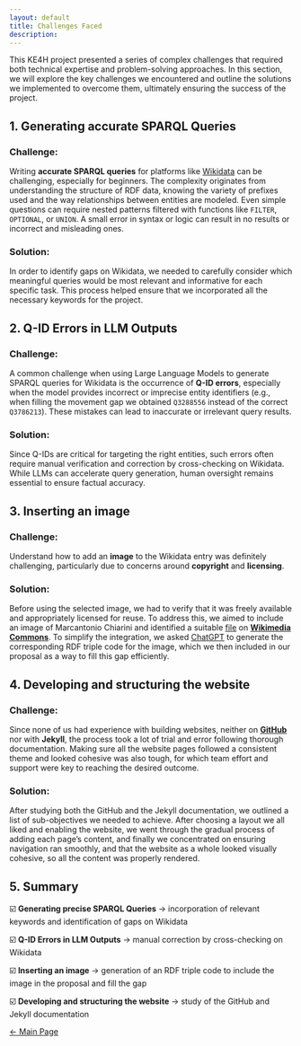 ```yaml
---
layout: default
title: Challenges Faced 
description:
---
```


This KE4H project presented a series of complex challenges that required both technical expertise and problem-solving approaches. In this section, we will explore the key challenges we encountered and outline the solutions we implemented to overcome them, ultimately ensuring the success of the project. 

## 1. Generating accurate SPARQL Queries

### Challenge:
Writing **accurate SPARQL queries** for platforms like <a href="https://www.wikidata.org/wiki/Wikidata:Main_Page" target="_blank">Wikidata</a> can be challenging, especially for beginners. The complexity originates from understanding the structure of RDF data, knowing the variety of prefixes used and the way relationships between entities are modeled. Even simple questions can require nested patterns filtered with functions like <code class="language-plaintext highlighter-rouge">FILTER</code>, <code class="language-plaintext highlighter-rouge">OPTIONAL</code>, or <code class="language-plaintext highlighter-rouge">UNION</code>. A small error in syntax or logic can result in no results or incorrect and misleading ones.

### Solution:
In order to identify gaps on Wikidata, we needed to carefully consider which meaningful queries would be most relevant and informative for each specific task. This process helped ensure that we incorporated all the necessary keywords for the project. 

## 2. Q-ID Errors in LLM Outputs

### Challenge:
A common challenge when using Large Language Models to generate SPARQL queries for Wikidata is the occurrence of **Q-ID errors**, especially when the model provides incorrect or imprecise entity identifiers (e.g., when filling the movement gap we obtained <code class="language-plaintext highlighter-rouge">Q3288556</code>  instead of the correct <code class="language-plaintext highlighter-rouge">Q3786213</code>). These mistakes can lead to inaccurate or irrelevant query results. 

### Solution:
Since Q-IDs are critical for targeting the right entities, such errors often require manual verification and correction by cross-checking on Wikidata. While LLMs can accelerate query generation, human oversight remains essential to ensure factual accuracy.

## 3. Inserting an image 

### Challenge:
Understand how to add an **image** to the Wikidata entry was definitely challenging, particularly due to concerns around **copyright** and **licensing**. 

### Solution:
Before using the selected image, we had to verify that it was freely available and appropriately licensed for reuse. To address this, we aimed to include an image of Marcantonio Chiarini and identified a suitable <a href="https://upload.wikimedia.org/wikipedia/commons/thumb/9/90/Ritratto_di_Marcantonio_Chiarini_%28bulino%29.jpg/640px-Ritratto_di_Marcantonio_Chiarini_%28bulino%29.jpg" target="_blank">file</a> on <a href="https://commons.wikimedia.org/wiki/Main_Page" target="_blank">**Wikimedia Commons**</a>. To simplify the integration, we asked <a href="https://chatgpt.com/" target="_blank">ChatGPT</a> to generate the corresponding RDF triple code for the image, which we then included in our proposal as a way to fill this gap efficiently. 

## 4. Developing and structuring the website 

### Challenge:
Since none of us had experience with building websites, neither on <a href="https://github.com/" target="_blank">**GitHub**</a> nor with **Jekyll**, the process took a lot of trial and error following thorough documentation. Making sure all the website pages followed a consistent theme and looked cohesive was also tough, for which team effort and support were key to reaching the desired outcome. 

### Solution:
After studying both the GitHub and the Jekyll documentation, we outlined a list of sub-objectives we needed to achieve. After choosing a layout we all liked and enabling the website, we went through the gradual process of adding each page’s content, and finally we concentrated on ensuring navigation ran smoothly, and that the website as a whole looked visually cohesive, so all the content was properly rendered.

## 5. Summary 

<p>☑️ <strong>Generating precise SPARQL Queries</strong> → incorporation of relevant keywords and identification of gaps on Wikidata</p>
<p>☑️ <strong>Q-ID Errors in LLM Outputs</strong> → manual correction by cross-checking on Wikidata</p>
<p>☑️ <strong>Inserting an image</strong> → generation of an RDF triple code to include the image in the proposal and fill the gap</p>
<p>☑️ <strong>Developing and structuring the website</strong> → study of the GitHub and Jekyll documentation</p>

[← Main Page](./)
